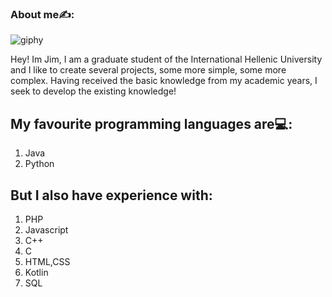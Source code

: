 ### About me✍️:


![giphy](https://github.com/jimsere/jimsere/assets/69701209/96947db9-01ed-43d1-afda-44a128987720)

Hey! Im Jim, I am a graduate student of the International Hellenic University and I like to create several projects, some more simple, some more complex. 
Having received the basic knowledge from my academic years, I seek to develop the existing knowledge! 

## My favourite programming languages are💻:
1. Java
2. Python

## But I also have experience with:
1. PHP
2. Javascript
3. C++
4. C
5. HTML,CSS
6. Kotlin
7. SQL
